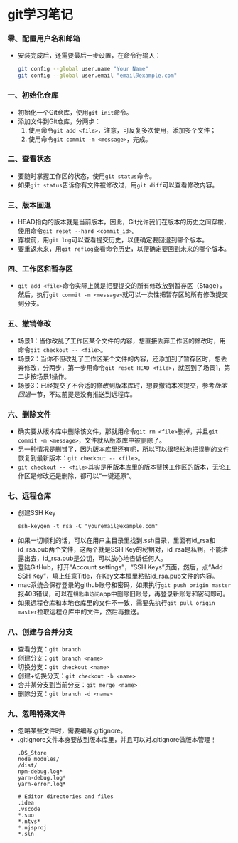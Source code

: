 # git学习笔记

### 零、配置用户名和邮箱
* 安装完成后，还需要最后一步设置，在命令行输入：
  ```bash
  git config --global user.name "Your Name"
  git config --global user.email "email@example.com"
  ```

### 一、初始化仓库
* 初始化一个Git仓库，使用`git init`命令。
* 添加文件到Git仓库，分两步：  
  1. 使用命令`git add <file>`，注意，可反复多次使用，添加多个文件；  
  2. 使用命令`git commit -m <message>`，完成。

### 二、查看状态
* 要随时掌握工作区的状态，使用`git status`命令。
* 如果`git status`告诉你有文件被修改过，用`git diff`可以查看修改内容。

### 三、版本回退
* HEAD指向的版本就是当前版本，因此，Git允许我们在版本的历史之间穿梭，使用命令`git reset --hard <commit_id>`。
* 穿梭前，用`git log`可以查看提交历史，以便确定要回退到哪个版本。
* 要重返未来，用`git reflog`查看命令历史，以便确定要回到未来的哪个版本。

### 四、工作区和暂存区
* `git add <file>`命令实际上就是把要提交的所有修改放到暂存区（Stage），然后，执行`git commit -m <message>`就可以一次性把暂存区的所有修改提交到分支。

### 五、撤销修改
* 场景1：当你改乱了工作区某个文件的内容，想直接丢弃工作区的修改时，用命令`git checkout -- <file>`。
* 场景2：当你不但改乱了工作区某个文件的内容，还添加到了暂存区时，想丢弃修改，分两步，第一步用命令`git reset HEAD <file>`，就回到了场景1，第二步按场景1操作。
* 场景3：已经提交了不合适的修改到版本库时，想要撤销本次提交，参考*版本回退*一节，不过前提是没有推送到远程库。

### 六、删除文件
* 确实要从版本库中删除该文件，那就用命令`git rm <file>`删掉，并且`git commit -m <message>`，文件就从版本库中被删除了。
* 另一种情况是删错了，因为版本库里还有呢，所以可以很轻松地把误删的文件恢复到最新版本：`git checkout -- <file>`。
* `git checkout -- <file>`其实是用版本库里的版本替换工作区的版本，无论工作区是修改还是删除，都可以“一键还原”。

### 七、远程仓库
* 创建SSH Key
  ```
  ssh-keygen -t rsa -C "youremail@example.com"
  ```
* 如果一切顺利的话，可以在用户主目录里找到.ssh目录，里面有id_rsa和id_rsa.pub两个文件，这两个就是SSH Key的秘钥对，id_rsa是私钥，不能泄露出去，id_rsa.pub是公钥，可以放心地告诉任何人。
* 登陆GitHub，打开“Account settings”，“SSH Keys”页面，然后，点“Add SSH Key”，填上任意Title，在Key文本框里粘贴id_rsa.pub文件的内容。 
* mac系统会保存登录的github账号和密码，如果执行`git push origin master`报403错误，可以在`钥匙串访问`app中删除旧账号，再登录新账号和密码即可。
* 如果远程仓库和本地仓库里的文件不一致，需要先执行`git pull origin master`拉取远程仓库中的文件，然后再推送。

### 八、创建与合并分支
* 查看分支：`git branch`
* 创建分支：`git branch <name>`
* 切换分支：`git checkout <name>`
* 创建+切换分支：`git checkout -b <name>`
* 合并某分支到当前分支：`git merge <name>`
* 删除分支：`git branch -d <name>`

### 九、忽略特殊文件
* 忽略某些文件时，需要编写.gitignore。
* .gitignore文件本身要放到版本库里，并且可以对.gitignore做版本管理！
  ```
  .DS_Store
  node_modules/
  /dist/
  npm-debug.log*
  yarn-debug.log*
  yarn-error.log*

  # Editor directories and files
  .idea
  .vscode
  *.suo
  *.ntvs*
  *.njsproj
  *.sln
  ```

